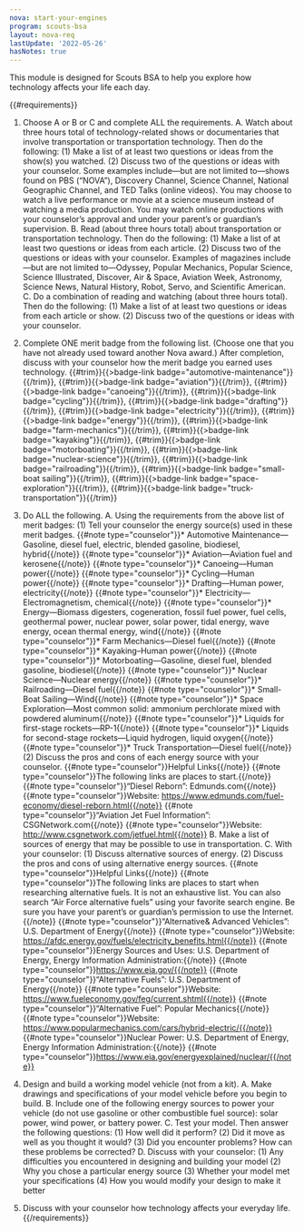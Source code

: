 ```yaml
---
nova: start-your-engines
program: scouts-bsa
layout: nova-req
lastUpdate: '2022-05-26'
hasNotes: true
---
```


This module is designed for Scouts BSA to help you explore how technology affects your life each day.

{{#requirements}}
1. Choose A or B or C and complete ALL the requirements.
    A. Watch about three hours total of technology-related shows or documentaries that involve transportation or transportation technology. Then do the following:
        (1) Make a list of at least two questions or ideas from the show(s) you watched.
        (2) Discuss two of the questions or ideas with your counselor.
        Some examples include—but are not limited to—shows found on PBS (“NOVA”), Discovery Channel, Science Channel, National Geographic Channel, and TED Talks (online videos). You may choose to watch a live performance or movie at a science museum instead of watching a media production. You may watch online productions with your counselor’s approval and under your parent’s or guardian’s supervision.
    B. Read (about three hours total) about transportation or transportation technology. Then do the following:
        (1) Make a list of at least two questions or ideas from each article.
        (2) Discuss two of the questions or ideas with your counselor.
        Examples of magazines include—but are not limited to—Odyssey, Popular Mechanics, Popular Science, Science Illustrated, Discover, Air & Space, Aviation Week, Astronomy, Science News, Natural History, Robot, Servo, and Scientific American.
    C. Do a combination of reading and watching (about three hours total). Then do the following:
        (1) Make a list of at least two questions or ideas from each article or show.
        (2) Discuss two of the questions or ideas with your counselor.
2. Complete ONE merit badge from the following list. (Choose one that you have not already used toward another Nova award.) After completion, discuss with your counselor how the merit badge you earned uses technology.
    {{#trim}}{{>badge-link badge="automotive-maintenance"}}{{/trim}}, {{#trim}}{{>badge-link badge="aviation"}}{{/trim}}, {{#trim}}{{>badge-link badge="canoeing"}}{{/trim}}, {{#trim}}{{>badge-link badge="cycling"}}{{/trim}}, {{#trim}}{{>badge-link badge="drafting"}}{{/trim}}, {{#trim}}{{>badge-link badge="electricity"}}{{/trim}}, {{#trim}}{{>badge-link badge="energy"}}{{/trim}}, {{#trim}}{{>badge-link badge="farm-mechanics"}}{{/trim}}, {{#trim}}{{>badge-link badge="kayaking"}}{{/trim}}, {{#trim}}{{>badge-link badge="motorboating"}}{{/trim}}, {{#trim}}{{>badge-link badge="nuclear-science"}}{{/trim}}, {{#trim}}{{>badge-link badge="railroading"}}{{/trim}}, {{#trim}}{{>badge-link badge="small-boat sailing"}}{{/trim}}, {{#trim}}{{>badge-link badge="space-exploration"}}{{/trim}}, {{#trim}}{{>badge-link badge="truck-transportation"}}{{/trim}}

3. Do ALL the following.
    A. Using the requirements from the above list of merit badges:
        (1) Tell your counselor the energy source(s) used in these merit badges.
            {{#note type="counselor"}}* Automotive Maintenance—Gasoline, diesel fuel, electric, blended gasoline, biodiesel, hybrid{{/note}}
            {{#note type="counselor"}}* Aviation—Aviation fuel and kerosene{{/note}}
            {{#note type="counselor"}}* Canoeing—Human power{{/note}}
            {{#note type="counselor"}}* Cycling—Human power{{/note}}
            {{#note type="counselor"}}* Drafting—Human power, electricity{{/note}}
            {{#note type="counselor"}}* Electricity—Electromagnetism, chemical{{/note}}
            {{#note type="counselor"}}* Energy—Biomass digesters, cogeneration, fossil fuel power, fuel cells, geothermal power, nuclear power, solar power, tidal energy, wave energy, ocean thermal energy, wind{{/note}}
            {{#note type="counselor"}}* Farm Mechanics—Diesel fuel{{/note}}
            {{#note type="counselor"}}* Kayaking–Human power{{/note}}
            {{#note type="counselor"}}* Motorboating—Gasoline, diesel fuel, blended gasoline, biodiesel{{/note}}
            {{#note type="counselor"}}* Nuclear Science—Nuclear energy{{/note}}
            {{#note type="counselor"}}* Railroading—Diesel fuel{{/note}}
            {{#note type="counselor"}}* Small-Boat Sailing—Wind{{/note}}
            {{#note type="counselor"}}* Space Exploration—Most common solid: ammonium perchlorate mixed with powdered aluminum{{/note}}
                {{#note type="counselor"}}* Liquids for first-stage rockets—RP-1{{/note}}
                {{#note type="counselor"}}* Liquids for second-stage rockets—Liquid hydrogen, liquid oxygen{{/note}}
            {{#note type="counselor"}}* Truck Transportation—Diesel fuel{{/note}}
        (2) Discuss the pros and cons of each energy source with your counselor.
        {{#note type="counselor"}}Helpful Links{{/note}}
        {{#note type="counselor"}}The following links are places to start.{{/note}}
        {{#note type="counselor"}}“Diesel Reborn”: Edmunds.com{{/note}}
        {{#note type="counselor"}}Website: https://www.edmunds.com/fuel-economy/diesel-reborn.html{{/note}}
        {{#note type="counselor"}}“Aviation Jet Fuel Information”: CSGNetwork.com{{/note}}
        {{#note type="counselor"}}Website: http://www.csgnetwork.com/jetfuel.html{{/note}}
    B. Make a list of sources of energy that may be possible to use in transportation.
    C. With your counselor:
        (1) Discuss alternative sources of energy.
        (2) Discuss the pros and cons of using alternative energy sources.
        {{#note type="counselor"}}Helpful Links{{/note}}
        {{#note type="counselor"}}The following links are places to start when researching alternative fuels. It is not an exhaustive list.  You can also search “Air Force alternative fuels” using your favorite search engine. Be sure you have your parent’s or guardian’s permission to use the Internet.{{/note}}
        {{#note type="counselor"}}“Alternative& Advanced Vehicles”: U.S. Department of Energy{{/note}}
        {{#note type="counselor"}}Website: https://afdc.energy.gov/fuels/electricity_benefits.html{{/note}}
        {{#note type="counselor"}}Energy Sources and Uses: U.S. Department of Energy, Energy Information Administration:{{/note}}
        {{#note type="counselor"}}https://www.eia.gov/{{/note}}
        {{#note type="counselor"}}“Alternative Fuels”: U.S. Department of Energy{{/note}}
        {{#note type="counselor"}}Website: https://www.fueleconomy.gov/feg/current.shtml{{/note}}
        {{#note type="counselor"}}“Alternative Fuel”: Popular Mechanics{{/note}}
        {{#note type="counselor"}}Website: https://www.popularmechanics.com/cars/hybrid-electric/{{/note}}
        {{#note type="counselor"}}Nuclear Power: U.S. Department of Energy, Energy Information Administration:{{/note}}
        {{#note type="counselor"}}https://www.eia.gov/energyexplained/nuclear/{{/note}}
4. Design and build a working model vehicle (not from a kit).
    A. Make drawings and specifications of your model vehicle before you begin to build.
    B. Include one of the following energy sources to power your vehicle (do not use gasoline or other combustible fuel source): solar power, wind power, or battery power.
    C. Test your model. Then answer the following questions:
        (1) How well did it perform?
        (2) Did it move as well as you thought it would?
        (3) Did you encounter problems? How can these problems be corrected?
    D. Discuss with your counselor:
        (1) Any difficulties you encountered in designing and building your model
        (2) Why you chose a particular energy source
        (3) Whether your model met your specifications
        (4) How you would modify your design to make it better
5. Discuss with your counselor how technology affects your everyday life.
{{/requirements}}

